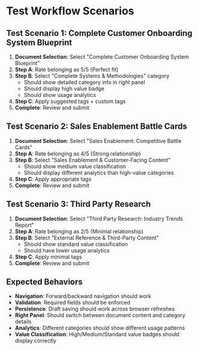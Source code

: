 # Test Workflow Scenarios

## Test Scenario 1: Complete Customer Onboarding System Blueprint
1. **Document Selection**: Select "Complete Customer Onboarding System Blueprint"
2. **Step A**: Rate belonging as 5/5 (Perfect fit)
3. **Step B**: Select "Complete Systems & Methodologies" category
   - Should show detailed category info in right panel
   - Should display high value badge
   - Should show usage analytics
4. **Step C**: Apply suggested tags + custom tags
5. **Complete**: Review and submit

## Test Scenario 2: Sales Enablement Battle Cards
1. **Document Selection**: Select "Sales Enablement: Competitive Battle Cards"
2. **Step A**: Rate belonging as 4/5 (Strong relationship)
3. **Step B**: Select "Sales Enablement & Customer-Facing Content"
   - Should show medium value classification
   - Should display different analytics than high-value categories
4. **Step C**: Apply appropriate tags
5. **Complete**: Review and submit

## Test Scenario 3: Third Party Research
1. **Document Selection**: Select "Third Party Research: Industry Trends Report"
2. **Step A**: Rate belonging as 2/5 (Minimal relationship)
3. **Step B**: Select "External Reference & Third-Party Content"
   - Should show standard value classification
   - Should have lower usage analytics
4. **Step C**: Apply minimal tags
5. **Complete**: Review and submit

## Expected Behaviors
- **Navigation**: Forward/backward navigation should work
- **Validation**: Required fields should be enforced
- **Persistence**: Draft saving should work across browser refreshes
- **Right Panel**: Should switch between document content and category details
- **Analytics**: Different categories should show different usage patterns
- **Value Classification**: High/Medium/Standard value badges should display correctly